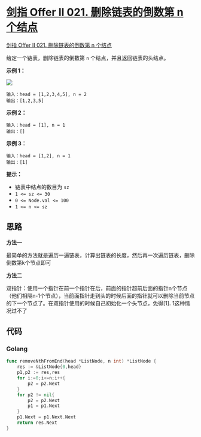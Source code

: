 # [剑指 Offer II 021. 删除链表的倒数第 n 个结点](https://leetcode.cn/problems/SLwz0R/)

 [剑指 Offer II 021. 删除链表的倒数第 n 个结点](https://leetcode.cn/problems/SLwz0R/)



给定一个链表，删除链表的倒数第 `n` 个结点，并且返回链表的头结点。

**示例 1：**

![](https://assets.leetcode.com/uploads/2020/10/03/remove_ex1.jpg)



```
输入：head = [1,2,3,4,5], n = 2
输出：[1,2,3,5]
```

**示例 2：**

```
输入：head = [1], n = 1
输出：[]
```

**示例 3：**

```
输入：head = [1,2], n = 1
输出：[1]
```

**提示：**

+ 链表中结点的数目为 `sz`
+ `1 <= sz <= 30`
+ `0 <= Node.val <= 100`
+ `1 <= n <= sz`







## 思路

**方法一**

最简单的方法就是遍历一遍链表，计算出链表的长度，然后再一次遍历链表，删除倒数第k个节点即可



**方法二**

双指针：使用一个指针在前一个指针在后，前面的指针超前后面的指针n个节点（他们相隔n-1个节点），当前面指针走到头的时候后面的指针就可以删除当前节点的下一个节点了。在双指针使用的时候自己初始化一个头节点，免得[1]. 1这种情况过不了





## 代码

### Golang

```go
func removeNthFromEnd(head *ListNode, n int) *ListNode {
    res := &ListNode{0,head}
    p1,p2 := res,res
    for i:=0;i<=n;i++{
        p2 = p2.Next
    }
    for p2 != nil{
        p2 = p2.Next
        p1 = p1.Next
    }
    p1.Next = p1.Next.Next
    return res.Next
}
```



